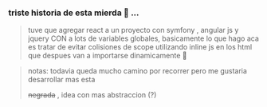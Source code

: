 ### triste historia de esta mierda 🚀️ ...

> tuve que agregar react a un proyecto con symfony , angular js y jquery CON a lots de variables globales, basicamente lo que hago aca es tratar de evitar colisiones de scope utilizando inline js en los html que despues van a importarse dinamicamente 👀️

> notas: todavia queda mucho camino por recorrer pero me gustaria desarrollar mas esta
>
> ~~negrada~~ , idea con mas abstraccion (?)
